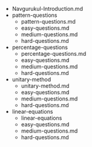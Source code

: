- Navgurukul-Introduction.md
- pattern-questions
    - pattern-questions.md
    - easy-questions.md
    - medium-questions.md
    - hard-questions.md
- percentage-questions
    - percentage-questions.md
    - easy-questions.md
    - medium-questions.md
    - hard-questions.md
- unitary-method
    - unitary-method.md
    - easy-questions.md
    - medium-questions.md
    - hard-questions.md
- linear-equations
    - linear-equations
    - easy-questions.md
    - medium-questions.md
    - hard-questions.md